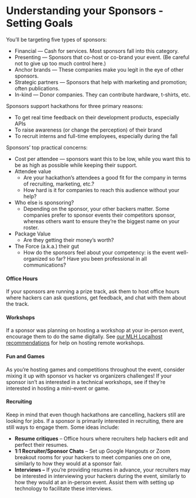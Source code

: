 # Understanding your Sponsors - Setting Goals



You’ll be targeting five types of sponsors:

* Financial — Cash for services. Most sponsors fall into this category.
* Presenting — Sponsors that co-host or co-brand your event. \(Be careful not to give up too much control here.\)
* Anchor brands — These companies make you legit in the eye of other sponsors.
* Strategic partners — Sponsors that help with marketing and promotion; often publications.
* In-kind — Donor companies. They can contribute hardware, t-shirts, etc.

Sponsors support hackathons for three primary reasons:

* To get real time feedback on their development products, especially APIs
* To raise awareness \(or change the perception\) of their brand
* To recruit interns and full-time employees, especially during the fall

Sponsors’ top practical concerns:

* Cost per attendee — sponsors want this to be low, while you want this to be as high as possible while keeping their support.
* Attendee value
  * Are your hackathon’s attendees a good fit for the company in terms of recruiting, marketing, etc.?
  * How hard is it for companies to reach this audience without your help?
* Who else is sponsoring?
  * Depending on the sponsor, your other backers matter. Some companies prefer to sponsor events their competitors sponsor, whereas others want to ensure they’re the biggest name on your roster.
* Package Value
  * Are they getting their money’s worth?
* The Force \(a.k.a.\) their gut
  * How do the sponsors feel about your competency: is the event well-organized so far? Have you been professional in all communications?

#### **Office Hours**

If your sponsors are running a prize track, ask them to host office hours where hackers can ask questions, get feedback, and chat with them about the track.

#### **Workshops**

If a sponsor was planning on hosting a workshop at your in-person event, encourage them to do the same digitally. See [our MLH Localhost recommendations](https://news.mlh.io/bringing-your-mlh-localhost-workshop-online-03-16-2020%28opens%20in%20a%20new%20tab%29) for help on hosting remote workshops. 

#### **Fun and Games** 

As you’re hosting games and competitions throughout the event, consider mixing it up with sponsor vs hacker vs organizers challenges! If your sponsor isn’t as interested in a technical workshops, see if they’re interested in hosting a mini-event or game. 

#### **Recruiting** 

Keep in mind that even though hackathons are cancelling, hackers still are looking for jobs. If a sponsor is primarily interested in recruiting, there are still ways to engage them. Some ideas include:

* **Resume critiques** – Office hours where recruiters help hackers edit and perfect their resumes. 
* **1:1 Recruiter/Sponsor Chats** – Set up Google Hangouts or Zoom breakout rooms for your hackers to meet companies one on one, similarly to how they would at a sponsor fair. 
* **Interviews –** If you’re providing resumes in advance, your recruiters may be interested in interviewing your hackers during the event, similarly to how they would at an in-person event. Assist them with setting up technology to facilitate these interviews. 

